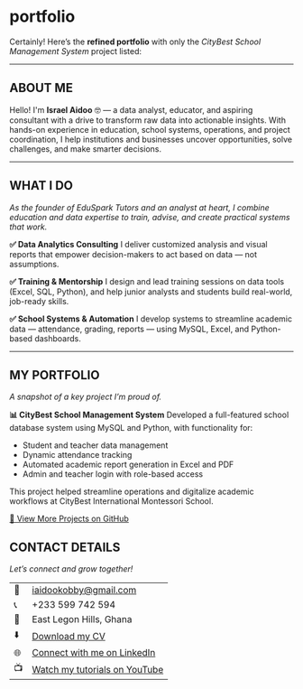 # portfolio
Certainly! Here’s the **refined portfolio** with only the *CityBest School Management System* project listed:

---

## ABOUT ME

Hello! I'm **Israel Aidoo** 🤓 — a data analyst, educator, and aspiring consultant with a drive to transform raw data into actionable insights. With hands-on experience in education, school systems, operations, and project coordination, I help institutions and businesses uncover opportunities, solve challenges, and make smarter decisions.

---

## WHAT I DO

*As the founder of EduSpark Tutors and an analyst at heart, I combine education and data expertise to train, advise, and create practical systems that work.*

**✅ Data Analytics Consulting**
I deliver customized analysis and visual reports that empower decision-makers to act based on data — not assumptions.

**✅ Training & Mentorship**
I design and lead training sessions on data tools (Excel, SQL, Python), and help junior analysts and students build real-world, job-ready skills.

**✅ School Systems & Automation**
I develop systems to streamline academic data — attendance, grading, reports — using MySQL, Excel, and Python-based dashboards.

---

## MY PORTFOLIO

*A snapshot of a key project I’m proud of.*

**📊 CityBest School Management System**
Developed a full-featured school database system using MySQL and Python, with functionality for:

* Student and teacher data management
* Dynamic attendance tracking
* Automated academic report generation in Excel and PDF
* Admin and teacher login with role-based access

This project helped streamline operations and digitalize academic workflows at CityBest International Montessori School.

[🔗 View More Projects on GitHub](https://github.com/Kobby-ia)



## CONTACT DETAILS

*Let’s connect and grow together!*

<table>
  <tbody>
    <tr>
      <td>📧</td>
      <td><a href="mailto:iaidookobby@gmail.com">iaidookobby@gmail.com</a></td>
    </tr>
    <tr>
      <td>📞</td>
      <td>+233 599 742 594</td>
    </tr>
    <tr>
      <td>📍</td>
      <td>East Legon Hills, Ghana</td>
    </tr>
    <tr>
      <td>⬇️</td>
      <td><a href="#">Download my CV</a></td> <!-- Add your CV link -->
    </tr>
    <tr>
      <td>🌐</td>
      <td><a href="https://www.linkedin.com/in/issyaidoo/">Connect with me on LinkedIn</a></td>
    </tr>
    <tr>
      <td>📺</td>
      <td><a href="#">Watch my tutorials on YouTube</a></td> <!-- Optional -->
    </tr>
  </tbody>
</table>


